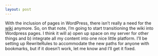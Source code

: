 ```yaml
---
layout: post
---
```

With the inclusion of pages in WordPress, there isn’t really a need for the [wiki](https://web.archive.org/web/20060104223106/http://wiki.whoisnick.com/) anymore. So, on that note, I’m going to start transitioning the wiki into Wordpress pages. I think it will a) open up space on my server for other things and b) integrate all my content into one nice little platform. I’ll be setting up RewriteRules to accommodate the new paths for anyone with bookmarks, but if it doesn’t work, let me know and I’ll get it fixed.
